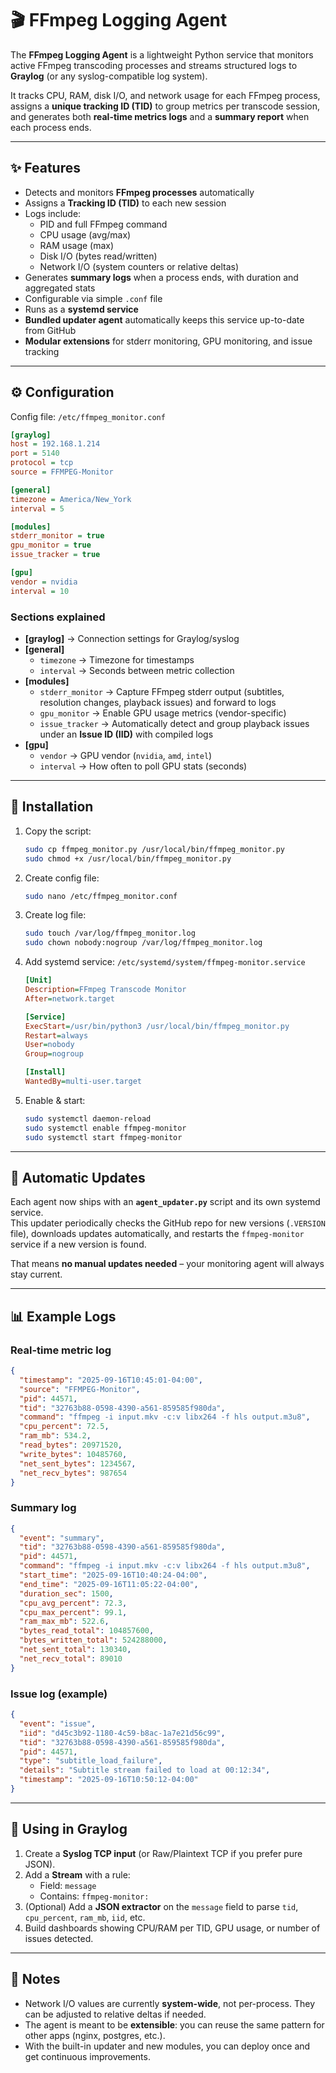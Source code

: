 # 🎬 FFmpeg Logging Agent

The **FFmpeg Logging Agent** is a lightweight Python service that monitors active FFmpeg transcoding processes and streams structured logs to **Graylog** (or any syslog-compatible log system).  

It tracks CPU, RAM, disk I/O, and network usage for each FFmpeg process, assigns a **unique tracking ID (TID)** to group metrics per transcode session, and generates both **real-time metrics logs** and a **summary report** when each process ends.  

---

## ✨ Features
- Detects and monitors **FFmpeg processes** automatically  
- Assigns a **Tracking ID (TID)** to each new session  
- Logs include:
  - PID and full FFmpeg command  
  - CPU usage (avg/max)  
  - RAM usage (max)  
  - Disk I/O (bytes read/written)  
  - Network I/O (system counters or relative deltas)  
- Generates **summary logs** when a process ends, with duration and aggregated stats  
- Configurable via simple `.conf` file  
- Runs as a **systemd service**  
- **Bundled updater agent** automatically keeps this service up-to-date from GitHub  
- **Modular extensions** for stderr monitoring, GPU monitoring, and issue tracking  

---

## ⚙️ Configuration

Config file: `/etc/ffmpeg_monitor.conf`

```ini
[graylog]
host = 192.168.1.214
port = 5140
protocol = tcp
source = FFMPEG-Monitor

[general]
timezone = America/New_York
interval = 5

[modules]
stderr_monitor = true
gpu_monitor = true
issue_tracker = true

[gpu]
vendor = nvidia
interval = 10
```

### Sections explained
- **[graylog]** → Connection settings for Graylog/syslog  
- **[general]**  
  - `timezone` → Timezone for timestamps  
  - `interval` → Seconds between metric collection  
- **[modules]**  
  - `stderr_monitor` → Capture FFmpeg stderr output (subtitles, resolution changes, playback issues) and forward to logs  
  - `gpu_monitor` → Enable GPU usage metrics (vendor-specific)  
  - `issue_tracker` → Automatically detect and group playback issues under an **Issue ID (IID)** with compiled logs  
- **[gpu]**  
  - `vendor` → GPU vendor (`nvidia`, `amd`, `intel`)  
  - `interval` → How often to poll GPU stats (seconds)  

---

## 🚀 Installation

1. Copy the script:  
   ```bash
   sudo cp ffmpeg_monitor.py /usr/local/bin/ffmpeg_monitor.py
   sudo chmod +x /usr/local/bin/ffmpeg_monitor.py
   ```

2. Create config file:  
   ```bash
   sudo nano /etc/ffmpeg_monitor.conf
   ```

3. Create log file:  
   ```bash
   sudo touch /var/log/ffmpeg_monitor.log
   sudo chown nobody:nogroup /var/log/ffmpeg_monitor.log
   ```

4. Add systemd service: `/etc/systemd/system/ffmpeg-monitor.service`  
   ```ini
   [Unit]
   Description=FFmpeg Transcode Monitor
   After=network.target

   [Service]
   ExecStart=/usr/bin/python3 /usr/local/bin/ffmpeg_monitor.py
   Restart=always
   User=nobody
   Group=nogroup

   [Install]
   WantedBy=multi-user.target
   ```

5. Enable & start:  
   ```bash
   sudo systemctl daemon-reload
   sudo systemctl enable ffmpeg-monitor
   sudo systemctl start ffmpeg-monitor
   ```

---

## 🔄 Automatic Updates

Each agent now ships with an **`agent_updater.py`** script and its own systemd service.  
This updater periodically checks the GitHub repo for new versions (`.VERSION` file), downloads updates automatically, and restarts the `ffmpeg-monitor` service if a new version is found.  

That means **no manual updates needed** – your monitoring agent will always stay current.  

---

## 📊 Example Logs

### Real-time metric log
```json
{
  "timestamp": "2025-09-16T10:45:01-04:00",
  "source": "FFMPEG-Monitor",
  "pid": 44571,
  "tid": "32763b88-0598-4390-a561-859585f980da",
  "command": "ffmpeg -i input.mkv -c:v libx264 -f hls output.m3u8",
  "cpu_percent": 72.5,
  "ram_mb": 534.2,
  "read_bytes": 20971520,
  "write_bytes": 10485760,
  "net_sent_bytes": 1234567,
  "net_recv_bytes": 987654
}
```

### Summary log
```json
{
  "event": "summary",
  "tid": "32763b88-0598-4390-a561-859585f980da",
  "pid": 44571,
  "command": "ffmpeg -i input.mkv -c:v libx264 -f hls output.m3u8",
  "start_time": "2025-09-16T10:40:24-04:00",
  "end_time": "2025-09-16T11:05:22-04:00",
  "duration_sec": 1500,
  "cpu_avg_percent": 72.3,
  "cpu_max_percent": 99.1,
  "ram_max_mb": 522.6,
  "bytes_read_total": 104857600,
  "bytes_written_total": 524288000,
  "net_sent_total": 130340,
  "net_recv_total": 89010
}
```

### Issue log (example)
```json
{
  "event": "issue",
  "iid": "d45c3b92-1180-4c59-b8ac-1a7e21d56c99",
  "tid": "32763b88-0598-4390-a561-859585f980da",
  "pid": 44571,
  "type": "subtitle_load_failure",
  "details": "Subtitle stream failed to load at 00:12:34",
  "timestamp": "2025-09-16T10:50:12-04:00"
}
```

---

## 🔎 Using in Graylog

1. Create a **Syslog TCP input** (or Raw/Plaintext TCP if you prefer pure JSON).  
2. Add a **Stream** with a rule:
   - Field: `message`  
   - Contains: `ffmpeg-monitor:`  
3. (Optional) Add a **JSON extractor** on the `message` field to parse `tid`, `cpu_percent`, `ram_mb`, `iid`, etc.  
4. Build dashboards showing CPU/RAM per TID, GPU usage, or number of issues detected.  

---

## 📌 Notes
- Network I/O values are currently **system-wide**, not per-process. They can be adjusted to relative deltas if needed.  
- The agent is meant to be **extensible**: you can reuse the same pattern for other apps (nginx, postgres, etc.).  
- With the built-in updater and new modules, you can deploy once and get continuous improvements.  
